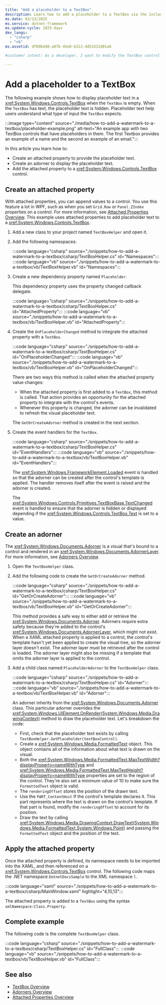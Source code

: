 ```yaml
---
title: "Add a placeholder to a TextBox"
description: Learn how to add a placeholder to a TextBox via the included code examples in XAML, C#, and Visual Basic.
ms.date: 03/13/2025
ms.service: dotnet-framework
ms.update-cycle: 1825-days
dev_langs:
  - "csharp"
  - "vb"
ms.assetid: df89bdd8-a0fb-45e0-b312-dd53332d01a8

#customer intent: As a developer, I want to modify the TextBox control to display information that helps a user understand what type of input is required.

---
```

# Add a placeholder to a TextBox

The following example shows how to display placeholder text in a <xref:System.Windows.Controls.TextBox> when the `TextBox` is empty. When the `TextBox` has text, the placeholder text is hidden. Placeholder text help users understand what type of input the `TextBox` expects.

:::image type="content" source="./media/how-to-add-a-watermark-to-a-textbox/placeholder-example.png" alt-text="An example app with two TextBox controls that have placeholders in them. The first Textbox provides an example of a name and the second an example of an email.":::

In this article you learn how to:

- Create an attached property to provide the placeholder text.
- Create an adorner to display the placeholder text.
- Add the attached property to a <xref:System.Windows.Controls.TextBox> control.

## Create an attached property

With attached properties, you can append values to a control. You use this feature a lot in WPF, such as when you set `Grid.Row` or `Panel.ZIndex` properties on a control. For more information, see [Attached Properties Overview](../properties/attached-properties-overview.md). This example uses attached properties to add placeholder text to a <xref:System.Windows.Controls.TextBox>.

01. Add a new class to your project named `TextBoxHelper` and open it.
01. Add the following namespaces:

    :::code language="csharp" source="./snippets/how-to-add-a-watermark-to-a-textbox/csharp/TextBoxHelper.cs" id="Namespaces":::
    :::code language="vb" source="./snippets/how-to-add-a-watermark-to-a-textbox/vb/TextBoxHelper.vb" id="Namespaces":::

01. Create a new dependency property named `Placeholder`.

    This dependency property uses the property changed callback delegate.

    :::code language="csharp" source="./snippets/how-to-add-a-watermark-to-a-textbox/csharp/TextBoxHelper.cs" id="AttachedProperty":::
    :::code language="vb" source="./snippets/how-to-add-a-watermark-to-a-textbox/vb/TextBoxHelper.vb" id="AttachedProperty":::

01. Create the `OnPlaceholderChanged` method to integrate the attached property with a `TextBox`.

    :::code language="csharp" source="./snippets/how-to-add-a-watermark-to-a-textbox/csharp/TextBoxHelper.cs" id="OnPlaceholderChanged":::
    :::code language="vb" source="./snippets/how-to-add-a-watermark-to-a-textbox/vb/TextBoxHelper.vb" id="OnPlaceholderChanged":::

    There are two ways this method is called when the attached property value changes:

    - When the attached property is first added to a `TextBox`, this method is called. That action provides an opportunity for the attached property to integrate with the control's events.
    - Whenever this property is changed, the adorner can be invalidated to refresh the visual placeholder text.

    The `GetOrCreateAdorner` method is created in the next section.

01. Create the event handlers for the `TextBox`.

    :::code language="csharp" source="./snippets/how-to-add-a-watermark-to-a-textbox/csharp/TextBoxHelper.cs" id="EventHandlers":::
    :::code language="vb" source="./snippets/how-to-add-a-watermark-to-a-textbox/vb/TextBoxHelper.vb" id="EventHandlers":::

    The <xref:System.Windows.FrameworkElement.Loaded> event is handled so that the adorner can be created after the control's template is applied. The handler removes itself after the event is raised and the adorner is created.

    The <xref:System.Windows.Controls.Primitives.TextBoxBase.TextChanged> event is handled to ensure that the adorner is hidden or displayed depending if the <xref:System.Windows.Controls.TextBox.Text> is set to a value.

## Create an adorner

The <xref:System.Windows.Documents.Adorner> is a visual that's bound to a control and rendered in an <xref:System.Windows.Documents.AdornerLayer>. For more information, see [Adorners Overview](adorners-overview.md).

01. Open the `TextBoxHelper` class.
01. Add the following code to create the `GetOrCreateAdorner` method.

    :::code language="csharp" source="./snippets/how-to-add-a-watermark-to-a-textbox/csharp/TextBoxHelper.cs" id="GetOrCreateAdorner":::
    :::code language="vb" source="./snippets/how-to-add-a-watermark-to-a-textbox/vb/TextBoxHelper.vb" id="GetOrCreateAdorner":::

    This method provides a safe way to either add or retrieve the <xref:System.Windows.Documents.Adorner>. Adorners require extra safety because they're added to the control's <xref:System.Windows.Documents.AdornerLayer>, which might not exist. When a XAML attached property is applied to a control, the control's template hasn't yet been applied to create the visual tree, so the adorner layer doesn't exist. The adorner layer must be retrieved after the control is loaded. The adorner layer might also be missing if a template that omits the adorner layer is applied to the control.

01. Add a child class named `PlaceholderAdorner` to the `TextBoxHelper` class.

    :::code language="csharp" source="./snippets/how-to-add-a-watermark-to-a-textbox/csharp/TextBoxHelper.cs" id="Adorner":::
    :::code language="vb" source="./snippets/how-to-add-a-watermark-to-a-textbox/vb/TextBoxHelper.vb" id="Adorner":::

    An adorner inherits from the <xref:System.Windows.Documents.Adorner> class. This particular adorner overrides the <xref:System.Windows.UIElement.OnRender(System.Windows.Media.DrawingContext)> method to draw the placeholder text. Let's breakdown the code:

    - First, check that the placeholder text exists by calling `TextBoxHelper.GetPlaceholder(textBoxControl)`.
    - Create a <xref:System.Windows.Media.FormattedText> object. This object contains all of the information about what text is drawn on the visual.
    - Both the <xref:System.Windows.Media.FormattedText.MaxTextWidth?displayProperty=nameWithType> and <xref:System.Windows.Media.FormattedText.MaxTextHeight?displayProperty=nameWithType> properties are set to the region of the control. They're also set a minimum value of 10 to make sure the `FormattedText` object is valid.
    - The `renderingOffset` stores the position of the drawn text.
    - Use the `PART_ContentHost` If the control's template declares it. This part represents where the text is drawn on the control's template. If that part is found, modify the `renderingOffset` to account for its position.
    - Draw the text by calling <xref:System.Windows.Media.DrawingContext.DrawText(System.Windows.Media.FormattedText,System.Windows.Point)> and passing the `FormattedText` object and the position of the text.

## Apply the attached property

Once the attached property is defined, its namespace needs to be imported into the XAML, and then referenced on a <xref:System.Windows.Controls.TextBox> control. The following code maps the .NET namespace `DotnetDocsSample` to the XML namespace `l`.

:::code language="xaml" source="./snippets/how-to-add-a-watermark-to-a-textbox/csharp/MainWindow.xaml" highlight="4,10,13":::

The attached property is added to a `TextBox` using the syntax `xmlNamespace:Class.Property`.

## Complete example

The following code is the complete `TextBoxHelper` class.

:::code language="csharp" source="./snippets/how-to-add-a-watermark-to-a-textbox/csharp/TextBoxHelper.cs" id="FullClass":::
:::code language="vb" source="./snippets/how-to-add-a-watermark-to-a-textbox/vb/TextBoxHelper.vb" id="FullClass":::

## See also

- [TextBox Overview](textbox-overview.md)
- [Adorners Overview](adorners-overview.md)
- [Attached Properties Overview](../properties/attached-properties-overview.md)
